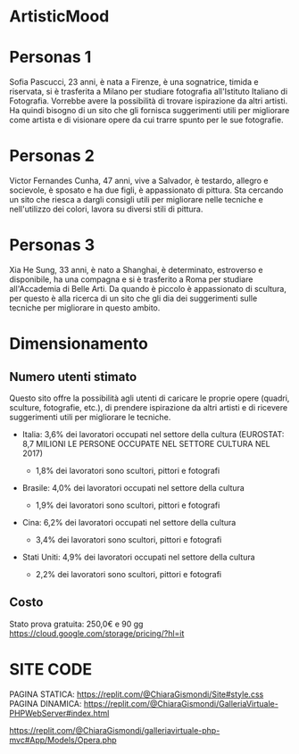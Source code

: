 # ArtisticMood

# Personas 1
Sofia Pascucci, 23 anni, è nata a Firenze, è una sognatrice, timida e riservata, si è trasferita a Milano per studiare fotografia all'Istituto Italiano di Fotografia. Vorrebbe avere la possibilità di trovare ispirazione da altri artisti. Ha quindi bisogno di un sito che gli fornisca suggerimenti utili per migliorare come artista e di visionare opere da cui trarre spunto per le sue fotografie.

# Personas 2
Victor Fernandes Cunha, 47 anni, vive a Salvador, è testardo, allegro e socievole, è sposato e ha due figli, è appassionato di pittura. Sta cercando un sito che riesca a dargli consigli utili per migliorare nelle tecniche e nell'utilizzo dei colori, lavora su diversi stili di pittura.

# Personas 3
Xia He Sung, 33 anni, è nato a Shanghai, è determinato, estroverso e disponibile, ha una compagna e si è trasferito a Roma per studiare all'Accademia di Belle Arti. Da quando è piccolo è appassionato di scultura, per questo è alla ricerca di un sito che gli dia dei suggerimenti sulle tecniche per migliorare in questo ambito.


# Dimensionamento

## Numero utenti stimato
Questo sito offre la possibilità agli utenti di caricare le proprie opere (quadri, sculture, fotografie, etc.), di prendere ispirazione da altri artisti e di ricevere suggerimenti utili per migliorare le tecniche.

- Italia: 3,6% dei lavoratori occupati nel settore della cultura 
(EUROSTAT: 8,7 MILIONI LE PERSONE OCCUPATE NEL SETTORE CULTURA NEL 2017)
  - 1,8% dei lavoratori sono scultori, pittori e fotografi

- Brasile: 4,0% dei lavoratori occupati nel settore della cultura
  - 1,9% dei lavoratori sono scultori, pittori e fotografi

- Cina: 6,2% dei lavoratori occupati nel settore della cultura
  - 3,4% dei lavoratori sono scultori, pittori e fotografi

- Stati Uniti: 4,9% dei lavoratori occupati nel settore della cultura
  - 2,2% dei lavoratori sono scultori, pittori e fotografi

## Costo
Stato prova gratuita: 250,0€ e 90 gg
https://cloud.google.com/storage/pricing/?hl=it

# SITE CODE
PAGINA STATICA: https://replit.com/@ChiaraGismondi/Site#style.css
PAGINA DINAMICA: https://replit.com/@ChiaraGismondi/GalleriaVirtuale-PHPWebServer#index.html

https://replit.com/@ChiaraGismondi/galleriavirtuale-php-mvc#App/Models/Opera.php

